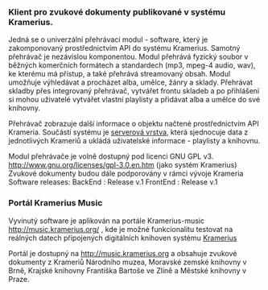 ### Klient pro zvukové dokumenty publikované v systému Kramerius.

Jedná se o univerzální přehrávací modul - software, který je zakomponovaný prostřednictvím API do systému Kramerius. Samotný přehrávač je nezávislou komponentou. Modul přehrává fyzický soubor v běžných komerčních formátech a standardech (mp3, mpeg-4 audio, wav), ke kterému má přístup, a také přehrává streamovaný obsah.
Modul umožňuje výhledávat a procházet alba, umělce, žánry a sklady. Přehrávat skladby přes integrovaný přehrávač, vytvářet frontu skladeb a po přihlášení si mohou uživatelé vytvářet vlastní playlisty a přidávat alba a umělce do své knihovny.

Přehrávač zobrazuje další informace o objektu načtené prostřednictvím API Krameria. 
Součástí systému je [serverová vrstva](https://github.com/ceskaexpedice/kramerius-music-backend), která sjednocuje data z jednotlivých Krameriů a ukládá uživatelské informace - playlisty a knihovnu.

Modul přehrávače je volně dostupný pod licenci GNU GPL v3. http://www.gnu.org/licenses/gpl-3.0.en.htm (jako systém Kramerius) Zvukové dokumenty budou dále podporovány v rámci vývoje Krameria
Software releases: 
BackEnd : Release v.1
FrontEnd : Release v.1

### Portál Kramerius Music
Vyvinutý software je aplikován na portále Kramerius-music http://music.kramerius.org/ , kde je možné funkcionalitu testovat na reálných datech připojených digitálních knihoven  systému [Kramerius](https://github.com/ceskaexpedice/kramerius)

Portál je dostupný na http://music.kramerius.org a obsahuje zvukové dokumenty z Krameriů Národního muzea, Moravské zemské knihovny v Brně, Krajské knihovny Františka Bartoše ve Zlíně a Městské knihovny v Praze.
